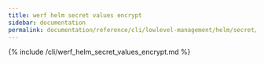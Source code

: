 ```yaml
---
title: werf helm secret values encrypt
sidebar: documentation
permalink: documentation/reference/cli/lowlevel-management/helm/secret/values/encrypt.html
---
```


{% include /cli/werf_helm_secret_values_encrypt.md %}
